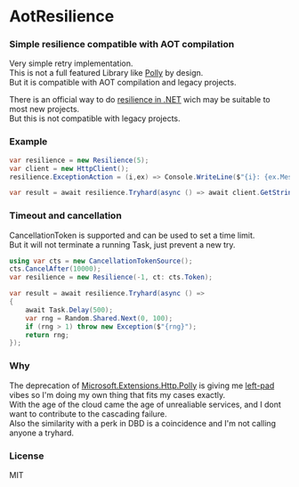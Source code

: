 # AotResilience
### Simple resilience compatible with AOT compilation
Very simple retry implementation.  
This is not a full featured Library like [Polly](https://www.pollydocs.org/) by design.  
But it is compatible with AOT compilation and legacy projects.  

There is an official way to do [resilience in .NET](https://learn.microsoft.com/en-us/dotnet/core/resilience/) wich may be suitable to most new projects.  
But this is not compatible with legacy projects.


### Example
```cs
var resilience = new Resilience(5);
var client = new HttpClient();
resilience.ExceptionAction = (i,ex) => Console.WriteLine($"{i}: {ex.Message}");

var result = await resilience.Tryhard(async () => await client.GetStringAsync("https://httpbin.io/unstable"));
```

### Timeout and cancellation
CancellationToken is supported and can be used to set a time limit.  
But it will not terminate a running Task, just prevent a new try.
```cs
using var cts = new CancellationTokenSource();
cts.CancelAfter(10000);
var resilience = new Resilience(-1, ct: cts.Token);

var result = await resilience.Tryhard(async () =>
{
    await Task.Delay(500);
    var rng = Random.Shared.Next(0, 100);
    if (rng > 1) throw new Exception($"{rng}");
    return rng;
});
```

### Why
The deprecation of [Microsoft.Extensions.Http.Polly](https://www.nuget.org/packages/Microsoft.Extensions.Http.Polly) is giving me [left-pad](https://en.wikipedia.org/wiki/Npm_left-pad_incident) vibes so I'm doing my own thing that fits my cases exactly.  
With the age of the cloud came the age of unrealiable services, and I dont want to contribute to the cascading failure.  
Also the similarity with a perk in DBD is a coincidence and I'm not calling anyone a tryhard.

### License
MIT